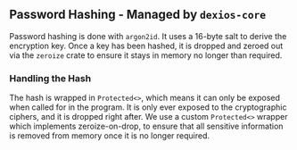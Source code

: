 ## Password Hashing - Managed by `dexios-core`

Password hashing is done with `argon2id`. It uses a 16-byte salt to derive the encryption key. Once a key has been hashed, it is dropped and zeroed out via the `zeroize` crate to ensure it stays in memory no longer than required.

### Handling the Hash

The hash is wrapped in `Protected<>`, which means it can only be exposed when called for in the program. It is only ever exposed to the cryptographic ciphers, and it is dropped right after. We use a custom `Protected<>` wrapper which implements zeroize-on-drop, to ensure that all sensitive information is removed from memory once it is no longer required.
